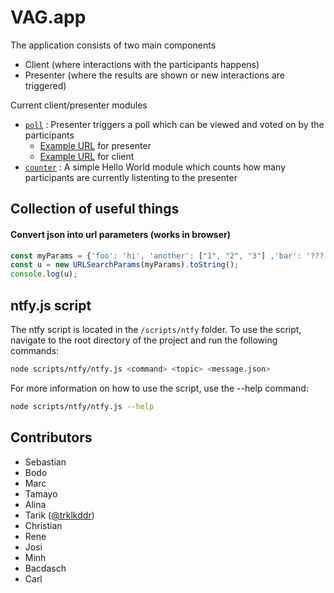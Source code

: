 # VAG.app

The application consists of two main components
- Client (where interactions with the participants happens)
- Presenter (where the results are shown or new interactions are triggered)

Current client/presenter modules
- [`poll`](src/app/poll) : Presenter triggers a poll which can be viewed and voted on by the participants
    - [Example URL](http://localhost:4200/java-2022/presenter?interaction=poll&questions=Why%20is%20the%20universe%20green%3F,%20What%20about%20the%20ocean,why%20today%3F) for presenter
    - [Example URL](http://localhost:4200/java-2022) for client
- [`counter`](src/app/counter) : A simple Hello World module which counts how many participants are currently listenting to the presenter

## Collection of useful things
#### Convert json into url parameters (works in browser)
```javascript
const myParams = {'foo': 'hi', 'another': ["1", "2", "3"] ,'bar': '???'};
const u = new URLSearchParams(myParams).toString();
console.log(u);
```

## ntfy.js script

The ntfy script is located in the `/scripts/ntfy` folder. To use the script, navigate to the root directory of the project and run the following commands:

```sh
node scripts/ntfy/ntfy.js <command> <topic> <message.json>
```
For more information on how to use the script, use the --help command:
```sh
node scripts/ntfy/ntfy.js --help
```



## Contributors
- Sebastian  
- Bodo      
- Marc       
- Tamayo    
- Alina     
- Tarik  ([@trklkddr](https://github.com/trklkddr))      
- Christian 
- Rene      
- Josi      
- Minh      
- Bacdasch  
- Carl



